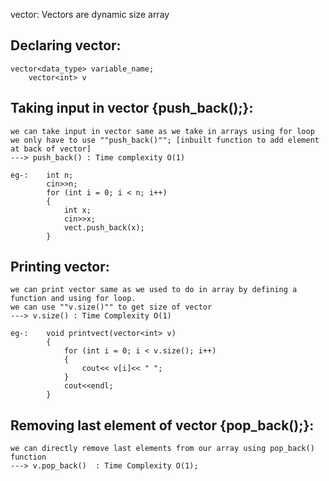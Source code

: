 vector: Vectors are dynamic size array

## Declaring vector:
    vector<data_type> variable_name;
        vector<int> v

## Taking input in vector  {push_back();}:
    we can take input in vector same as we take in arrays using for loop
    we only have to use ""push_back()""; [inbuilt function to add element at back of vector]
    ---> push_back() : Time complexity O(1)

    eg-:    int n;
            cin>>n;
            for (int i = 0; i < n; i++)
            {
                int x;
                cin>>x;
                vect.push_back(x);
            }

## Printing vector: 
    we can print vector same as we used to do in array by defining a function and using for loop.
    we can use ""v.size()"" to get size of vector
    ---> v.size() : Time Complexity O(1)

    eg-:    void printvect(vector<int> v)
            {
                for (int i = 0; i < v.size(); i++)
                {
                    cout<< v[i]<< " ";
                }
                cout<<endl; 
            }

## Removing last element of vector {pop_back();}:
    we can directly remove last elements from our array using pop_back() function
    ---> v.pop_back()  : Time Complexity O(1);